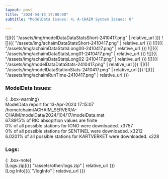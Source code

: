 ```yaml
---
layout: post
title: "2024-04-13 17:00:00"
subtitle: "ModelData Issues: 4; A-CHAIM System Issues: 0"

---
```


![]({{ "/assets/img/modelDataDataStatsShort-2410417.png" | relative_url }})
![]({{ "/assets/img/achaimDataStatsShort-2410417.png" | relative_url }})
![]({{ "/assets/img/achaimDataStatsLong00-2410417.png" | relative_url }})
![]({{ "/assets/img/achaimDataStatsLong01-2410417.png" | relative_url }})
![]({{ "/assets/img/achaimDataStatsLong02-2410417.png" | relative_url }})
![]({{ "/assets/img/modelDataDataStats-2410417.png" | relative_url }})
![]({{ "/assets/img/modelDataStationStats-2410417.png" | relative_url }})
![]({{ "/assets/img/achaimRunTime-2410417.png" | relative_url }})


### ModelData Issues:  
  
{: .box-warning}  
 ModelData report for 13-Apr-2024 17:15:07   
 /home/chaim/ACHAIM_SERVER/A-CHAIM/modelData/2024/104/17/modelData.mat   
 67.8915% of RIO absoprtion values are finite   
 0% of all possible stations for IONO were downloaded. x3757   
 0% of all possible stations for SENTINEL were downloaded. x3212   
 6.0201% of all possible stations for KARTVERKET were downloaded. x228   
  


### Logs:  
  
{: .box-note}  
[Logs.zip]({{ "/assets/other/logs.zip" | relative_url }})  
[Log Info]({{ "/logInfo" | relative_url }})  
